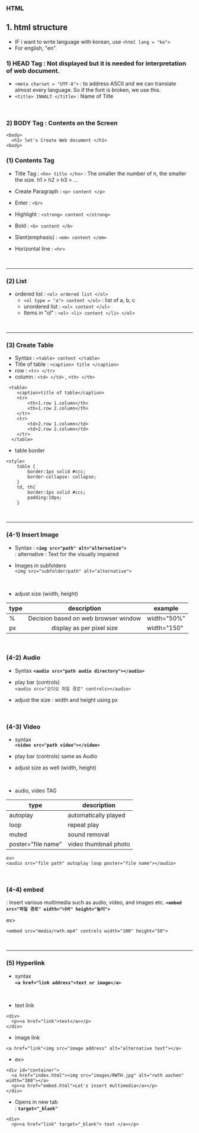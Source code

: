 ### HTML

## 1. html structure
* IF i want to write language with korean, use 
```<html lang = "ko">```
* For english, "en".

### 1) HEAD Tag : Not displayed but it is needed for interpretation of web document.
  * ```<meta charset = "UTF-8">``` : to address ASCII and we can translate almost every language. So if the font is broken, we use this.
  * ```<title> INHALT </title>``` : Name of Title
<br>

### 2) BODY Tag : Contents on the Screen
```
<body>
  <h1> let's Create Web document </h1>
<body>
```

### (1) Contents Tag
* Title Tag : ```<hn> title </hn>```
: The smaller the number of n, the smaller the size. h1 > h2 > h3 > ...

* Create Paragraph : ```<p> content </p>```
* Enter : ```<br>```
* Highlight : ```<strong> content </strong>```
* Bold : ```<b> content </b>```
* Slant(emphasis) : ```<em> content </em>```
* Horizontal line : ```<hr>```
<br>
<hr>

### (2) List
* ordered list : ```<ol> ordered list </ol>```
  * ```<ol type = "a"> content </ol>``` : list of a, b, c
  * unordered list : ```<ul> content </ul>```
  * Items in "ol" : ```<ol> <li> content </li> </ol>```
<br>
<hr>

### (3) Create Table
  * Syntax : ```<table> content </table>```
  * Title of table : ```<caption> title </caption>```
  * row : ```<tr> </tr>```
  * column : ```<td> </td>``` , ```<th> </th>```

```
 <table>
    <caption>title of table</caption>
    <tr>
        <th>1.row 1.column</th>
        <th>1.row 2.column</th>
    </tr>
    <tr>
        <td>2.row 1.column</td>
        <td>2.row 2.column</td>
    </tr>
  </table>
```
* table border
```
<style>
    table {
        border:1px solid #ccc;
        border-collapse: collapse;
    }
    td, th{
        border:1px solid #ccc;
        padding:10px;
    }
```
<br>
<hr>

### (4-1) Insert Image
 * Syntax :
 __```<img src="path" alt="alternative">```__   
 : alternative : Text for the visually impaired

 * Images in subfolders  
 ```<img src="subfolder/path" alt="alternative">```    
 <br>

 * adjust size (width, height)

 | type | description | example |
 | -------- | :------: | -------- |
 | %  | Decision based on web browser window | width="50%" |
 |px  | display as per pixel size | width="150" |

 <br>

 ### (4-2) Audio
  * Syntax 
  __```<audio src="path audio directory"></audio>```__

  * play bar (controls)   
  ```<audio src="오디오 파일 경로" controls></audio>```

  * adjust the size : width and height using px
  <br>

 ### (4-3) Video
 * syntax   
 __```<video src="path video"></video>```__   

 * play bar (controls) same as Audio   
 * adjust size as well (width, height)
 <br>

* audio, video TAG

| type | description |
| -------- | -------- |
| autoplay | automatically played |
| loop | repeat play |
| muted | sound removal |
| poster="file name" | video thumbnail photo |

```
ex>
<audio src="file path" autoplay loop poster="file name"></audio>
```
<br>

### (4-4) embed
: Insert various multimedia such as audio, video, and images etc.
__```<embed src="파일 경로" width="너비" height="높이">```__   

ex>
```
<embed src="media/rwth.mp4" controls width="100" height="50">
```
<br>
<hr>
  
### (5) Hyperlink
* syntax   
__```<a href="link address">text or image</a>```__
<br>

* text link   
```
<div>
  <p><a href="link">text</a></p>
</div>
```

* image link
```
<a href="link"<img src="image address" alt="alternative text"></a>
```

* ex>   
```
<div id="container">
  <a href="index.html"><img src="images/RWTH.jpg" alt="rwth aachen" width="300"></a>
  <p><a href="embed.html">Let's insert multimedia</a></p>
</div>
```

* Opens in new tab   
: __```target="_blank"```__
```
<div>
  <p><a href="link" target="_blank"> text </a></p>
```







